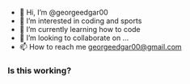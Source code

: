 - 👋 Hi, I’m @georgeedgar00
- 👀 I’m interested in coding and sports
- 🌱 I’m currently learning how to code
- 💞️ I’m looking to collaborate on ...
- 📫 How to reach me georgeedgar00@gmail.com

<!---
georgeedgar00/georgeedgar00 is a ✨ special ✨ repository because its `README.md` (this file) appears on your GitHub profile.
You can click the Preview link to take a look at your changes.
--->

### Is this working?